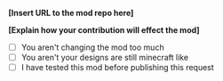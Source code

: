 **[Insert URL to the mod repo here]**

**[Explain how your contribution will effect the mod]**

- [ ] You aren't changing the mod too much
- [ ] You aren't your designs are still minecraft like
- [ ] I have tested this mod before publishing this request
